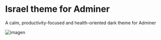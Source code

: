 # Israel theme for Adminer
A calm, productivity-focused and health-oriented dark theme for Adminer

![imagen](https://user-images.githubusercontent.com/94328/165004768-d05402cb-b2ae-45ac-ad57-7c584634b31e.png)

